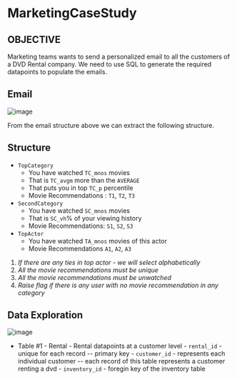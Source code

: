 # MarketingCaseStudy

## OBJECTIVE
Marketing teams wants to send a personalized email to all the customers of a DVD Rental company. We need to use SQL to generate the required datapoints to populate the emails. 

## Email
![image](https://user-images.githubusercontent.com/92747557/142675368-80fd6045-7095-4cc2-a9f2-373512464070.png)

From the email structure above we can extract the following structure.
## Structure
- `TopCategory`
    - You have watched `TC_mnos` movies
    - That is `TC_avgm` more than the `AVERAGE`
    - That puts you in top `TC_p` percentile
    - Movie Recommendations : `T1`, `T2`, `T3`
- `SecondCategory`
    - You have watched `SC_mnos` movies
    - That is `SC_vh`% of your viewing history
    - Movie Recommendations: `S1`, `S2`, `S3`
- `TopActor`
    - You have watched `TA_mnos` movies of this actor
    - Movie Recommendations `A1`, `A2`, `A3`
 
1. _If there are any ties in top actor - we will select alphabetically_
2. _All the movie recommendations must be unique_
3. _All the movie recommendations must be unwatched_
4. _Raise flag if there is any user with no movie recommendation in any category_

## Data Exploration
![image](https://user-images.githubusercontent.com/92747557/142676603-d99f0bec-dd67-4320-9978-72a32544cd39.png)
- Table #1 - Rental
        - Rental datapoints at a customer level
        - `rental_id` - unique for each record -- primary key
        - `customer_id` - represents each individual customer -- each record of this table represents a customer renting a dvd
        - `inventory_id` - foregin key of the inventory table

## 
